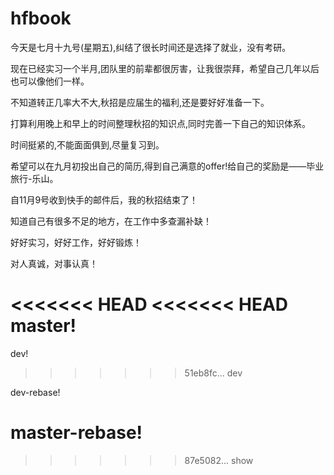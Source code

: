 # hfbook

今天是七月十九号(星期五),纠结了很长时间还是选择了就业，没有考研。

现在已经实习一个半月,团队里的前辈都很厉害，让我很崇拜，希望自己几年以后也可以像他们一样。

不知道转正几率大不大,秋招是应届生的福利,还是要好好准备一下。

打算利用晚上和早上的时间整理秋招的知识点,同时完善一下自己的知识体系。

时间挺紧的,不能面面俱到,尽量复习到。

希望可以在九月初投出自己的简历,得到自己满意的offer!给自己的奖励是——毕业旅行-乐山。



自11月9号收到快手的邮件后，我的秋招结束了！

知道自己有很多不足的地方，在工作中多查漏补缺！

好好实习，好好工作，好好锻炼！

对人真诚，对事认真！

<<<<<<< HEAD
<<<<<<< HEAD
master!
=======
dev!
>>>>>>> 51eb8fc... dev

dev-rebase! 



master-rebase!
=======
>>>>>>> 87e5082... show
